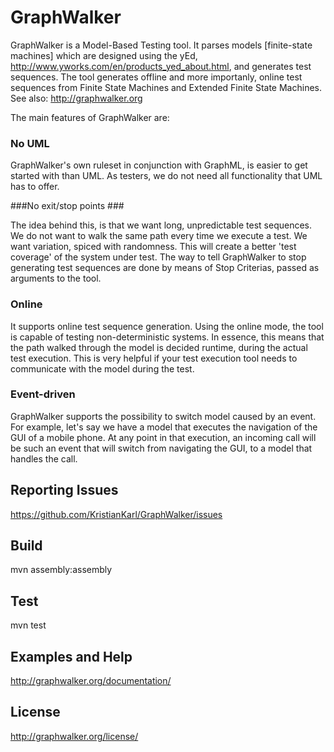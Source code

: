 # GraphWalker

GraphWalker is a Model-Based Testing tool. It parses models [finite-state machines] which are designed
using the yEd, http://www.yworks.com/en/products_yed_about.html, and generates test sequences.
The tool generates offline and more importanly, online test sequences from Finite State Machines and
Extended Finite State Machines.
See also: http://graphwalker.org

The main features of GraphWalker are:

### No UML ###

GraphWalker's own ruleset in conjunction with GraphML, is easier to get started with than UML. As testers, we do not need all functionality that UML has to offer.

###No exit/stop points ###

The idea behind this, is that we want long, unpredictable test sequences. We do not want to walk the same path every time we execute a test. We want variation, spiced with randomness. This will create a better 'test coverage' of the system under test.
The way to tell GraphWalker to stop generating test sequences are done by means of Stop Criterias, passed as arguments to the tool.

### Online ###

It supports online test sequence generation. Using the online mode, the tool is capable of testing non-deterministic systems. In essence, this means that the path walked through the model is decided runtime, during the actual test execution. This is very helpful if your test execution tool needs to communicate with the model during the test.

### Event-driven ###

GraphWalker supports the possibility to switch model caused by an event. For example, let's say we have a model that executes the navigation of the GUI of a mobile phone. At any point in that execution, an incoming call will be such an event that will switch from navigating the GUI, to a model that handles the call.

## Reporting Issues

https://github.com/KristianKarl/GraphWalker/issues

## Build

mvn assembly:assembly

## Test

mvn test

## Examples and Help

http://graphwalker.org/documentation/

## License

http://graphwalker.org/license/